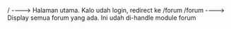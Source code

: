 /   ----> Halaman utama. Kalo udah login, redirect ke /forum
/forum ----> Display semua forum yang ada. Ini udah di-handle module forum